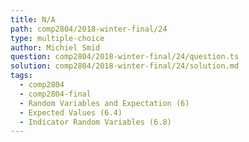 ```yaml
---
title: N/A
path: comp2804/2018-winter-final/24
type: multiple-choice
author: Michiel Smid
question: comp2804/2018-winter-final/24/question.ts
solution: comp2804/2018-winter-final/24/solution.md
tags:
  - comp2804
  - comp2804-final
  - Random Variables and Expectation (6)
  - Expected Values (6.4)
  - Indicator Random Variables (6.8)
---
```

